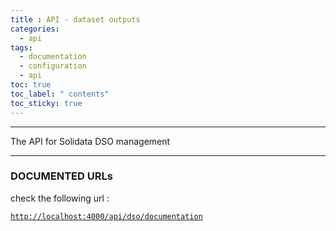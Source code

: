 ```yaml
---
title : API - dataset outputs
categories:
  - api
tags:
  - documentation
  - configuration
  - api
toc: true
toc_label: " contents"
toc_sticky: true
---
```


--------

The API for Solidata DSO management

--------

### DOCUMENTED URLs

check the following url :

  [`http://localhost:4000/api/dso/documentation`](http://localhost:4000/api/dso/documentation)
